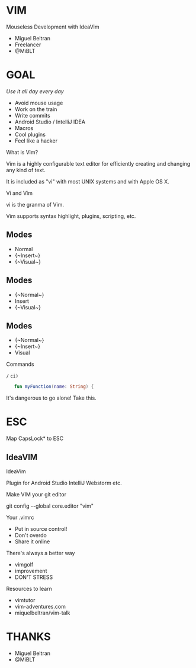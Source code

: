 # VIM

Mouseless
Development
with IdeaVim

- Miguel Beltran
- Freelancer
- @MiBLT


# GOAL

*Use it all day every day*

- Avoid mouse usage
- Work on the train
- Write commits
- Android Studio / IntelliJ IDEA
- Macros
- Cool plugins
- Feel like a hacker


What is Vim?

Vim is a highly configurable text
editor for efficiently creating
and changing any kind of text.

It is included as "vi" with most
UNIX systems and with Apple OS X.


Vi and Vim

vi is the granma of Vim.

Vim supports syntax highlight,
plugins, scripting, etc.


## Modes

- Normal
- {~Insert~}
- {~Visual~}


## Modes

- {~Normal~}
- Insert
- {~Visual~}


## Modes

- {~Normal~}
- {~Insert~}
- Visual


Commands

`/`
`ci)`

```kotlin
   fun myFunction(name: String) {
```


It's dangerous to go alone!
Take this.

# ESC

Map CapsLock\* to ESC


## IdeaVIM

IdeaVim

Plugin for
  Android Studio
  IntelliJ
  Webstorm
  etc.


Make VIM your git editor

git config --global core.editor "vim"


Your .vimrc

- Put in source control!
- Don't overdo
- Share it online


There's always a better way

- vimgolf
- improvement
- DON'T STRESS


Resources to learn

- vimtutor
- vim-adventures.com
- miquelbeltran/vim-talk


# THANKS

- Miguel Beltran
- @MiBLT


